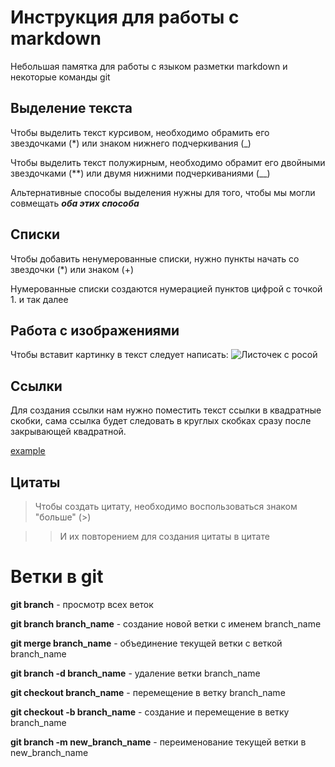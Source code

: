 # Инструкция для работы с markdown

Небольшая памятка для работы с языком разметки markdown и некоторые команды git

## Выделение текста

Чтобы выделить текст курсивом, необходимо обрамить его звездочками (*) или знаком нижнего подчеркивания (_)

Чтобы выделить текст полужирным, необходимо обрамит его двойными звездочками (**) или двумя нижними подчеркиваниями (__)

Альтернативные способы выделения нужны для того, чтобы мы могли совмещать __*оба этих способа*__

## Списки

Чтобы добавить ненумерованные списки, нужно пункты начать со звездочки (*) или знаком (+)

Нумерованные списки создаются нумерацией пунктов цифрой с точкой 1. и так далее

## Работа с изображениями

Чтобы вставит картинку в текст следует написать:
![Листочек с росой](image.jpeg)

## Ссылки

Для создания ссылки нам нужно поместить текст ссылки в квадратные скобки, сама ссылка будет следовать в круглых скобках сразу после закрывающей квадратной.

[example](http://example.com/ "подсказка")

## Цитаты

> Чтобы создать цитату, необходимо воспользоваться знаком "больше"
 (>)

 >> И их повторением для создания цитаты в цитате
 
# Ветки в git

**git branch** - просмотр всех веток

**git branch branch_name** - создание новой ветки с именем branch_name

**git merge branch_name** - объединение текущей ветки с веткой branch_name

**git branch -d branch_name** - удаление ветки branch_name

**git checkout branch_name** - перемещение в ветку branch_name

**git checkout -b branch_name** - создание и перемещение в ветку branch_name

**git branch -m new_branch_name** - переименование текущей ветки в new_branch_name

